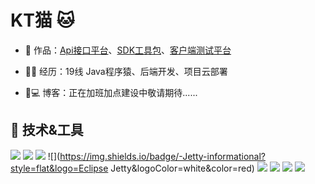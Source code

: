 # KT猫 🐱


- 🏡 作品：<a href="https://github.com/liyupi/code-nav" target="_blank">Api接口平台</a>、<a href="https://github.com/liyupi/code-nav" target="_blank">SDK工具包</a>、<a href="https://github.com/liyupi/code-nav" target="_blank">客户端测试平台</a>

- 👨‍💻 经历：19线 Java程序猿、后端开发、项目云部署

- 🤔💻 博客：正在加班加点建设中敬请期待......

## 🔧 技术&工具


<img src="https://img.shields.io/static/v1?label=编辑器&message=intellij IDEA IDEA&logo=IntelliJ IDEA&color=blue"/> ![](https://img.shields.io/badge/-Mysql-informational?style=flat&logo=MySQL&logoColor=white&color=blue) ![](https://img.shields.io/badge/-Redis-informational?style=flat&logo=Redis&logoColor=white&color=red) ![](https://img.shields.io/badge/-Jetty-informational?style=flat&logo=Eclipse Jetty&logoColor=white&color=red) ![](https://img.shields.io/badge/-Nginx-informational?style=flat&logo=NGINX&logoColor=white&color=2bbc8a) 
<img src="https://img.shields.io/static/v1?label=Tomcat&message=Tomcat&logo=Apache Tomcat&color=blue"/>
![](https://img.shields.io/badge/java-8.0-brightgreen)
![](https://img.shields.io/badge/Java-ED8B00?style=for-the-badge&logo=openjdk&logoColor=white)
